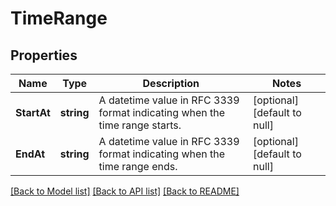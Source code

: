 # TimeRange

## Properties

 Name        | Type       | Description                                                                | Notes                        
-------------|------------|----------------------------------------------------------------------------|------------------------------
 **StartAt** | **string** | A datetime value in RFC 3339 format indicating when the time range starts. | [optional] [default to null] 
 **EndAt**   | **string** | A datetime value in RFC 3339 format indicating when the time range ends.   | [optional] [default to null] 

[[Back to Model list]](../README.md#documentation-for-models) [[Back to API list]](../README.md#documentation-for-api-endpoints) [[Back to README]](../README.md)

